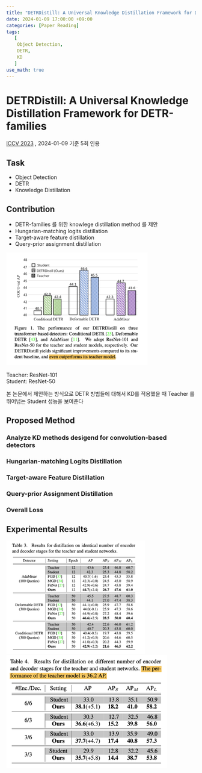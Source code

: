```yaml
---
title: "DETRDistill: A Universal Knowledge Distillation Framework for DETR-families"
date: 2024-01-09 17:00:00 +09:00
categories: [Paper Reading]
tags:
   [
    Object Detection,
    DETR,
    KD
   ]
use_math: true
---   
```

# DETRDistill: A Universal Knowledge Distillation Framework for DETR-families
[ICCV 2023](https://openaccess.thecvf.com/content/ICCV2023/html/Chang_DETRDistill_A_Universal_Knowledge_Distillation_Framework_for_DETR-families_ICCV_2023_paper.html)
, 2024-01-09 기준 5회 인용

## Task
- Object Detection
- DETR
- Knowledge Distillation

## Contribution
- DETR-families 를 위한 knowlege distillation method 를 제안
- Hungarian-matching logits distillation
- Target-aware feature distillation
- Query-prior assignment distillation

<!-- ![Alt text](/assets/paper_imgs/detrdistill/fig1.png) -->
<img src="assets/paper_imgs/detrdistill/fig1.png" height="300px">

Teacher: ResNet-101</br>
Student: ResNet-50</br>

본 논문에서 제안하는 방식으로 DETR 방법들에 대해서 KD를 적용했을 때 Teacher 를 뛰어넘는 Student 성능을 보여준다

## Proposed Method

### Analyze KD methods desigend for convolution-based detectors

### Hungarian-matching Logits Distillation

### Target-aware Feature Distillation

### Query-prior Assignment Distillation

### Overall Loss


## Experimental Results
<img src="assets/paper_imgs/detrdistill/tab3.png" height="300px">

<img src="assets/paper_imgs/detrdistill/tab4.png" height="300px">